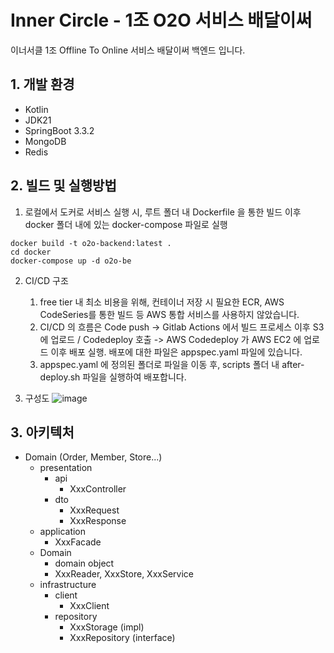 # Inner Circle - 1조 O2O 서비스 배달이써
이너서클 1조 Offline To Online 서비스 배달이써 백엔드 입니다.

## 1. 개발 환경
- Kotlin
- JDK21
- SpringBoot 3.3.2
- MongoDB
- Redis

## 2. 빌드 및 실행방법


1. 로컬에서 도커로 서비스 실행 시, 루트 폴더 내 Dockerfile 을 통한 빌드 이후 docker 폴더 내에 있는 docker-compose 파일로 실행
```
docker build -t o2o-backend:latest .
cd docker
docker-compose up -d o2o-be
```
2. CI/CD 구조
   1. free tier 내 최소 비용을 위해, 컨테이너 저장 시 필요한 ECR, AWS CodeSeries를 통한 빌드 등 AWS 통합 서비스를 사용하지 않았습니다.  
   2. CI/CD 의 흐름은  Code push -> Gitlab Actions 에서 빌드 프로세스 이후 S3 에 업로드 / Codedeploy 호출 -> AWS Codedeploy 가 AWS EC2 에 업로드 이후 배포 실행. 배포에 대한 파일은 appspec.yaml 파일에 있습니다. 
   3. appspec.yaml 에 정의된 폴더로 파일을 이동 후, scripts 폴더 내 after-deploy.sh 파일을 실행하여 배포합니다.
  
3. 구성도
![image](https://github.com/user-attachments/assets/b655ba80-452a-4a47-944a-bec46ea17902)

## 3. 아키텍처

- Domain (Order, Member, Store...)
    - presentation
        - api
            - XxxController
        - dto
            - XxxRequest
            - XxxResponse
    - application
        - XxxFacade
    - Domain
        - domain object
        - XxxReader, XxxStore, XxxService
    - infrastructure
        - client
	        - XxxClient
        - repository
            - XxxStorage (impl)
            - XxxRepository (interface)
